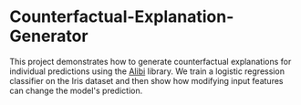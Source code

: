 # Counterfactual-Explanation-Generator
This project demonstrates how to generate counterfactual explanations for individual predictions using the [Alibi](https://github.com/SeldonIO/alibi) library. We train a logistic regression classifier on the Iris dataset and then show how modifying input features can change the model's prediction.
